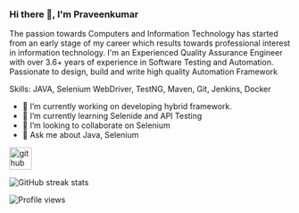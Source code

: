 ### Hi there 👋, I'm Praveenkumar 
The passion towards Computers and Information Technology has started from an early stage of my career which results towards professional interest in information technology. I'm an Experienced Quality Assurance Engineer with over 3.6+ years of experience in Software Testing and Automation. Passionate to design, build and write high quality Automation Framework

Skills: JAVA, Selenium WebDriver, TestNG, Maven, Git, Jenkins, Docker

- 🔭 I’m currently working on developing hybrid framework. 
- 🌱 I’m currently learning Selenide and API Testing 
- 👯 I’m looking to collaborate on Selenium  
- 💬 Ask me about Java, Selenium 


[<img src='https://cdn.jsdelivr.net/npm/simple-icons@3.0.1/icons/github.svg' alt='github' height='40'>](https://github.com/Praveenkumars08)  

![GitHub streak stats](https://streak-stats.demolab.com/?user=Praveenkumars08)  

![Profile views](https://gpvc.arturio.dev/Praveenkumars08)  
